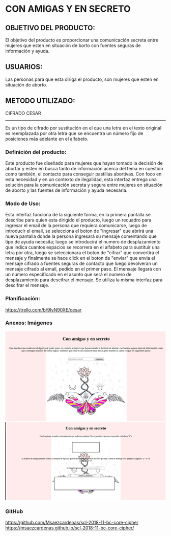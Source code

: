 # CON AMIGAS Y EN SECRETO

## OBJETIVO DEL PRODUCTO:
El objetivo del producto es proporcionar una comunicación secreta entre mujeres que esten en situación de borto con fuentes seguras de información y ayuda.

## USUARIOS:
Las personas para que esta diriga el producto, son mujeres que esten en situación de aborto.

## METODO UTILIZADO: 
CIFRADO CESAR
________________________
Es un tipo de cifrado por sustitución en el que una letra en el texto original es reemplazada por otra letra que se encuentra un número fijo de posiciones más adelante en el alfabeto.

### Definición del producto:

Este producto fue diseñado para mujeres que hayan tomado la decisión de abortar y esten en busca tanto de información acerca del tema en cuestión como también, el contacto para conseguir pastillas abortivas. Con foco en esta necesidad y en un contexto de ilegalidad, esta interfaz entrega una solución para la comunicación secreta y segura entre mujeres en situación de aborto y las fuentes de información y ayuda necesaria.

### Modo de Uso:
Esta interfaz funciona de la siguiente forma, en la primera pantalla se describe para quien esta dirigido el producto, luego un recuadro para ingresar el email de la persona que requiera comunicarse, luego de introducir el email, se selecciona el boton de "ingresar" que abrirá una nueva pantalla donde la persona ingresará su mensaje comentando que tipo de ayuda necesita; luego se introducirá el numero de desplazamiento que indica cuantos espacios se recorrera en el alfabeto para sustituir una letra por otra, luego se seleccionara el boton de "cifrar" que convertira el mensaje y finalmente se hace click en el boton de "enviar" que envia el mensaje cifrado a fuentes seguras de contacto que luego devolveran un mensaje cifrado al email, pedido en el primer paso. El mensaje llegará con un número especificado en el asunto que será el numero de desplazamiento para descifrar el mensaje. Se utiliza la misma interfaz para descifrar el mensaje. 


### Planificación:
https://trello.com/b/9IvN90XE/cesar

### Anexos: Imágenes 
![Pantalla 1 aplicación](Imagenes/imagen1.png)
![Pantalla 2 aplicación](Imagenes/imagen2.png)

### GitHub
https://github.com/Msaezcardenas/scl-2018-11-bc-core-cipher
https://msaezcardenas.github.io/scl-2018-11-bc-core-cipher/

